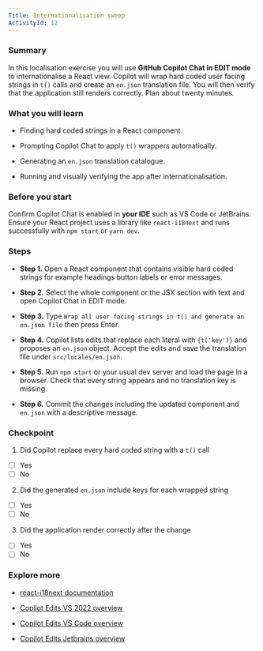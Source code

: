 ```yaml
---
Title: Internationalisation sweep
ActivityId: 12
---
```


### Summary

In this localisation exercise you will use **GitHub Copilot Chat in EDIT mode** to internationalise a React view. Copilot will wrap hard coded user facing strings in `t()` calls and create an `en.json` translation file. You will then verify that the application still renders correctly. Plan about twenty minutes.

### What you will learn

- Finding hard coded strings in a React component.

- Prompting Copilot Chat to apply `t()` wrappers automatically.

- Generating an `en.json` translation catalogue.

- Running and visually verifying the app after internationalisation.

### Before you start

Confirm Copilot Chat is enabled in **your IDE** such as VS Code or JetBrains. Ensure your React project uses a library like `react-i18next` and runs successfully with `npm start` or `yarn dev`.

### Steps

- **Step 1.** Open a React component that contains visible hard coded strings for example headings button labels or error messages.

- **Step 2.** Select the whole component or the JSX section with text and open Copilot Chat in EDIT mode.

- **Step 3.** Type `Wrap all user facing strings in t() and generate an en.json file` then press Enter.

- **Step 4.** Copilot lists edits that replace each literal with `{t('key')}` and proposes an `en.json` object. Accept the edits and save the translation file under `src/locales/en.json`.

- **Step 5.** Run `npm start` or your usual dev server and load the page in a browser. Check that every string appears and no translation key is missing.

- **Step 6.** Commit the changes including the updated component and `en.json` with a descriptive message.

### Checkpoint

1. Did Copilot replace every hard coded string with a `t()` call

- [ ] Yes
- [ ] No

2. Did the generated `en.json` include keys for each wrapped string

- [ ] Yes
- [ ] No

3. Did the application render correctly after the change

- [ ] Yes
- [ ] No

### Explore more

- [react-i18next documentation](https://react.i18next.com/)

- [Copilot Edits VS 2022 overview](https://learn.microsoft.com/en-us/visualstudio/ide/copilot-edits)

- [Copilot Edits VS Code overview](https://code.visualstudio.com/docs/copilot/chat/copilot-edits)

- [Copilot Edits Jetbrains overview](https://github.blog/changelog/2025-03-20-enhance-your-productivity-with-copilot-edits-in-jetbrains-ides/)
